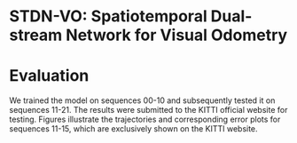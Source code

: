 # STDN-VO: Spatiotemporal Dual-stream Network for Visual Odometry

# Evaluation
We trained the model on sequences 00-10 and subsequently tested it on sequences 11-21. The results were submitted to the KITTI official website for testing. Figures illustrate the trajectories and corresponding error plots for sequences 11-15, which are exclusively shown on the KITTI website.
